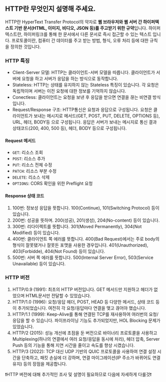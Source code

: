 ## HTTP란 무엇인지 설명해 주세요.

HTTP란 HyperText Transfer Protocol의 약자로 **웹 브라우저와 웹 서버 간 하이퍼텍스트 기반 문서(HTML, 이미지, 비디오, JSON 등)를 주고받기 위한 규약**입니다. 
하이퍼텍스트란, 하이퍼링크를 통해 한 문서에서 다른 문서로 즉시 접근할 수 있는 텍스트 입니다.
프로토콜이란, 컴퓨터 간 데이터를 주고 받는 방법, 형식, 오류 처리 등에 대한 규칙을 정의한 것입니다.

### HTTP 특징

* Client-Server 모델: HTTP는 클라이언트-서버 모델을 따릅니다. 클라이언트가 서버에 요청을 하고 서버가 응답을 하는 방식으로 동작합니다.
* Stateless: HTTP는 상태를 유지하지 않는 Stateless 특징이 있습니다. 각 요청은 독립적이며 서버는 이전 요청에 대한 정보를 기억하지 않습니다.
* Conectless: 클라이언트는 요청을 보낸 후 응답을 받으면 연결을 끊는 비연결 방식입니다.
* Request/Response 구조: HTTP통신은 요청과 응답으로 구성됩니다. 요청은 클라이언트가 보내는 메시지로 메서드(GET, POST, PUT, DELETE, OPTIONS 등), URL, 헤더, BODY등 으로 구성됩니다. 
응답은 서버가 보내는 메시지로 통신 결과 상태코드(200, 400, 500 등), 헤더, BODY 등으로 구성됩니다.

#### Request 메서드
* `GET`: 리소스 조회
* `POST`: 리소스 추가
* `PUT`: 리소스 전체 수정
* `PATCH`: 리소스 부분 수정
* `DELETE`: 리소스 삭제
* `OPTIONS`: CORS 확인을 위한 Preflight 요청

#### Response 상태 코드
1. 100번: 정보성 응답을 뜻합니다. 100(Continue), 101(Switching Protocol) 등이 있습니다.
2. 200번: 성공을 뜻하며. 200(성공), 201(생성), 204(No-content) 등이 있습니다.
3. 300번: 리다이렉트를 뜻합니다. 301(Moved Permanently), 304(Not Modified) 등이 있습니다.
4. 400번: 클라이언트 쪽 에러를 뜻합니다. 400(Bad Request)에서는 주로 body의 형식이 잘못됐거나 잘못돈 포맷을 사용한 경우입니다. 401(Unauthorized), 403(Forbidde), 404(Not Found) 등이 있습니다.
5. 500번: 서버 쪽 에러를 뜻합니다. 500(Internal Server Error), 503(Service Unavailable) 등이 있습니다.

### HTTP 버전

1. HTTP/0.9 (1991): 최초의 HTTP 버전입니다. GET 메서드만 지원하고 헤더가 없었으며 HTML문서만 전달할 수 있었습니다.
2. HTTP/1.0 (1996): 요청/응답 헤더, POST, HEAD 등 다양한 메서드, 상태 코드 등이 추가되었습니다. 여전히 각 요청/응답마다 연결을 맺고 끊어야 했습니다.
3. HTTP/1.1 (1999): Keep-Alive를 통해 연결된 TCP를 재사용하여 여러번의 요청/응답을 할 수 있습니다. 파이프라이닝 기능도 추가되었지만, HOL Blocking 문제가 있었습니다.
4. HTTP/2 (2015): 성능 개선에 초점을 둔 버전으로 바이너리 프로토콜을 사용하고 Multiplexing(하나의 연결에서 여러 요청/응답을 동시에 처리), 헤더 압축, Server Push 등의 기능을 통해 지연 시간을 줄이고 속도를 향상 시켰습니다.
5. HTTP/3 (2022): TCP 대신 UDP 기반의 QUIC 프로토콜을 사용하여 연결 설정 시간을 단축하고, 패킷 손실에 더 강하며, 연결 마이그레이션(IP 주소가 바뀌어도 연결 유지) 등의 장점을 제공합니다.


:exclamation:HTTP 버전에 대해 추가적인 조사 및 설명이 필요하므로 다음에 자세하게 다룰것:exclamation:
